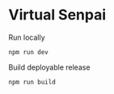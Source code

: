 # Virtual Senpai

Run locally

```
npm run dev
```

Build deployable release

```
npm run build
```
